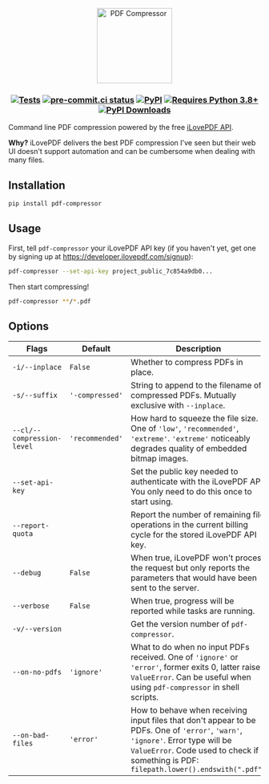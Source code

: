<p align="center">
  <img src="https://raw.githubusercontent.com/janosh/pdf-compressor/main/assets/pdf-compressor.svg" alt="PDF Compressor" height=150>
</p>

<h3 align="center">

[![Tests](https://github.com/janosh/pdf-compressor/workflows/Tests/badge.svg)](https://github.com/janosh/pdf-compressor/actions)
[![pre-commit.ci status](https://results.pre-commit.ci/badge/github/janosh/pdf-compressor/main.svg)](https://results.pre-commit.ci/latest/github/janosh/pdf-compressor/main)
[![PyPI](https://img.shields.io/pypi/v/pdf-compressor)](https://pypi.org/project/pdf-compressor)
[![Requires Python 3.8+](https://img.shields.io/badge/Python-3.8+-blue.svg)](https://python.org/downloads)
[![PyPI Downloads](https://img.shields.io/pypi/dm/pdf-compressor)](https://pypistats.org/packages/pdf-compressor)

</h3>

Command line PDF compression powered by the free [iLovePDF API](https://developer.ilovepdf.com).

**Why?** iLovePDF delivers the best PDF compression I've seen but their web UI doesn't support automation and can be cumbersome when dealing with many files.

## Installation

```sh
pip install pdf-compressor
```

## Usage

First, tell `pdf-compressor` your iLovePDF API key (if you haven't yet, get one by signing up at <https://developer.ilovepdf.com/signup>):

```sh
pdf-compressor --set-api-key project_public_7c854a9db0...
```

Then start compressing!

```sh
pdf-compressor **/*.pdf
```

## Options

| Flags                      | Default         | Description                                                                                                                                                                                                                 |
| -------------------------- | --------------- | --------------------------------------------------------------------------------------------------------------------------------------------------------------------------------------------------------------------------- |
| `-i/--inplace`             | `False`         | Whether to compress PDFs in place.                                                                                                                                                                                          |
| `-s/--suffix`              | `'-compressed'` | String to append to the filename of compressed PDFs. Mutually exclusive with `--inplace`.                                                                                                                                   |
| `--cl/--compression-level` | `'recommended'` | How hard to squeeze the file size. One of `'low'`, `'recommended'`, `'extreme'`. `'extreme'` noticeably degrades quality of embedded bitmap images.                                                                         |
| `--set-api-key`            |                 | Set the public key needed to authenticate with the iLovePDF API. You only need to do this once to start using.                                                                                                              |
| `--report-quota`           |                 | Report the number of remaining file operations in the current billing cycle for the stored iLovePDF API key.                                                                                                                |
| `--debug`                  | `False`         | When true, iLovePDF won't process the request but only reports the parameters that would have been sent to the server.                                                                                                      |
| `--verbose`                | `False`         | When true, progress will be reported while tasks are running.                                                                                                                                                               |
| `-v/--version`             |                 | Get the version number of `pdf-compressor`.                                                                                                                                                                                 |
| `--on-no-pdfs`             | `'ignore'`      | What to do when no input PDFs received. One of `'ignore'` or `'error'`, former exits 0, latter raises `ValueError`. Can be useful when using `pdf-compressor` in shell scripts.                                             |
| `--on-bad-files`           | `'error'`       | How to behave when receiving input files that don't appear to be PDFs. One of `'error'`, `'warn'`, `'ignore'`. Error type will be `ValueError`. Code used to check if something is PDF: `filepath.lower().endswith(".pdf")` |
